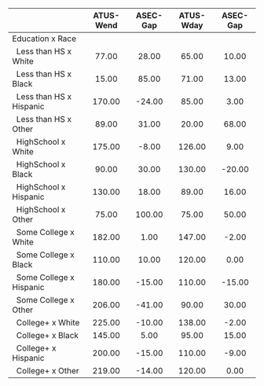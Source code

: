 
|                      |    ATUS-Wend |     ASEC-Gap |    ATUS-Wday |     ASEC-Gap |
| -------------------- | :----------: | :----------: | :----------: | :----------: |
| Education x Race     |              |              |              |              |
| &nbsp;&nbsp;Less than HS x White |        77.00 |        28.00 |        65.00 |        10.00 |
| &nbsp;&nbsp;Less than HS x Black |        15.00 |        85.00 |        71.00 |        13.00 |
| &nbsp;&nbsp;Less than HS x Hispanic |       170.00 |       -24.00 |        85.00 |         3.00 |
| &nbsp;&nbsp;Less than HS x Other |        89.00 |        31.00 |        20.00 |        68.00 |
| &nbsp;&nbsp;HighSchool x White |       175.00 |        -8.00 |       126.00 |         9.00 |
| &nbsp;&nbsp;HighSchool x Black |        90.00 |        30.00 |       130.00 |       -20.00 |
| &nbsp;&nbsp;HighSchool x Hispanic |       130.00 |        18.00 |        89.00 |        16.00 |
| &nbsp;&nbsp;HighSchool x Other |        75.00 |       100.00 |        75.00 |        50.00 |
| &nbsp;&nbsp;Some College x White |       182.00 |         1.00 |       147.00 |        -2.00 |
| &nbsp;&nbsp;Some College x Black |       110.00 |        10.00 |       120.00 |         0.00 |
| &nbsp;&nbsp;Some College x Hispanic |       180.00 |       -15.00 |       110.00 |       -15.00 |
| &nbsp;&nbsp;Some College x Other |       206.00 |       -41.00 |        90.00 |        30.00 |
| &nbsp;&nbsp;College+ x White |       225.00 |       -10.00 |       138.00 |        -2.00 |
| &nbsp;&nbsp;College+ x Black |       145.00 |         5.00 |        95.00 |        15.00 |
| &nbsp;&nbsp;College+ x Hispanic |       200.00 |       -15.00 |       110.00 |        -9.00 |
| &nbsp;&nbsp;College+ x Other |       219.00 |       -14.00 |       120.00 |         0.00 |

